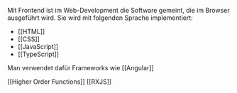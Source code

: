 Mit Frontend ist im Web-Development die Software gemeint, die im Browser ausgeführt wird. Sie wird mit folgenden Sprache implementiert:
- [[HTML]]
- [[CSS]]
- [[JavaScript]]
- [[TypeScript]]

Man verwendet dafür Frameworks wie [[Angular]]



[[Higher Order Functions]]
[[RXJS]]